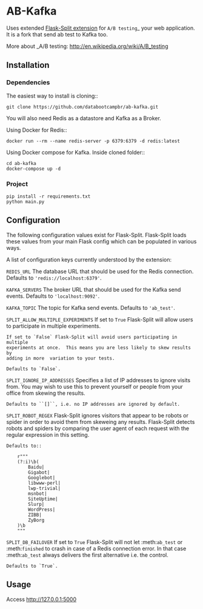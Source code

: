 # AB-Kafka

Uses extended [Flask-Split extension](https://github.com/databootcampbr/flask-split) for `A/B testing`_ your web application. It
is a fork that send ab test to Kafka too.

More about _A/B testing: http://en.wikipedia.org/wiki/A/B_testing


## Installation

### Dependencies

The easiest way to install is cloning::

    git clone https://github.com/databootcampbr/ab-kafka.git

You will also need Redis as a datastore and Kafka as a Broker.

Using Docker for Redis::

    docker run --rm --name redis-server -p 6379:6379 -d redis:latest

Using Docker compose for Kafka. Inside cloned folder::

    cd ab-kafka
    docker-compose up -d


### Project

    pip install -r requirements.txt
    python main.py


## Configuration

The following configuration values exist for Flask-Split.  Flask-Split loads
these values from your main Flask config which can be populated in various
ways.

A list of configuration keys currently understood by the extension:

``REDIS_URL``
    The database URL that should be used for the Redis connection. Defaults to
    ``'redis://localhost:6379'``.

``KAFKA_SERVERS``
    The broker URL that should be used for the Kafka send events. Defaults to
    ``'localhost:9092'``.

``KAFKA_TOPIC``
    The topic for Kafka send events. Defaults to
    ``'ab_test'``.

``SPLIT_ALLOW_MULTIPLE_EXPERIMENTS``
    If set to `True` Flask-Split will allow users to participate in multiple
    experiments.

    If set to `False` Flask-Split will avoid users participating in multiple
    experiments at once.  This means you are less likely to skew results by
    adding in more  variation to your tests.

    Defaults to `False`.

``SPLIT_IGNORE_IP_ADDRESSES``
    Specifies a list of IP addresses to ignore visits from.  You may wish to
    use this to prevent yourself or people from your office from skewing the
    results.

    Defaults to ``[]``, i.e. no IP addresses are ignored by default.

``SPLIT_ROBOT_REGEX``
    Flask-Split ignores visitors that appear to be robots or spider in order to
    avoid them from skeweing any results. Flask-Split detects robots and
    spiders by comparing the user agent of each request with the regular
    expression in this setting.

    Defaults to::

        r"""
        (?:i)\b(
            Baidu|
            Gigabot|
            Googlebot|
            libwww-perl|
            lwp-trivial|
            msnbot|
            SiteUptime|
            Slurp|
            WordPress|
            ZIBB|
            ZyBorg
        )\b
        """

``SPLIT_DB_FAILOVER``
    If set to `True` Flask-Split will not let :meth:`ab_test` or
    :meth:`finished` to crash in case of a Redis connection error.  In that
    case :meth:`ab_test` always delivers the first alternative i.e. the
    control.

    Defaults to `True`.


## Usage

Access http://127.0.0.1:5000



